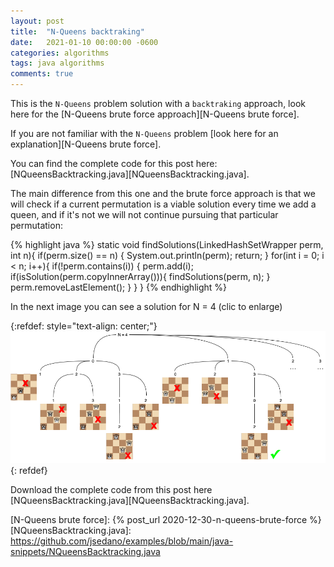 ```yaml
---
layout: post
title:  "N-Queens backtraking"
date:   2021-01-10 00:00:00 -0600
categories: algorithms
tags: java algorithms
comments: true
---
```

This is the `N-Queens` problem solution with a `backtraking` approach, look here for the [N-Queens brute force approach][N-Queens brute force].

If you are not familiar with the `N-Queens` problem [look here for an explanation][N-Queens brute force].

You can find the complete code for this post here: [NQueensBacktracking.java][NQueensBacktracking.java].

The main difference from this one and the brute force approach is that we will check if a current permutation is a viable solution every time we add a queen, and if it's not we will not continue pursuing that particular permutation:

{% highlight java %}
static void findSolutions(LinkedHashSetWrapper perm, int n){
    if(perm.size() == n) {
        System.out.println(perm);
        return;
    }
    for(int i = 0; i < n; i++){
        if(!perm.contains(i)) {
            perm.add(i);
            if(isSolution(perm.copyInnerArray())){
                findSolutions(perm, n);
            }
            perm.removeLastElement();
        }
    }
}
{% endhighlight %}


In the next image you can see a solution for N = 4 (clic to enlarge)


{:refdef: style="text-align: center;"}
[![backtracking solution](/assets/images/n-queens-backtracking/backtracking.png)](/assets/images/n-queens-backtracking/backtracking.png)
{: refdef}


Download the complete code from this post here [NQueensBacktracking.java][NQueensBacktracking.java].



[N-Queens brute force]: {% post_url 2020-12-30-n-queens-brute-force %}
[NQueensBacktracking.java]: https://github.com/jsedano/examples/blob/main/java-snippets/NQueensBacktracking.java
